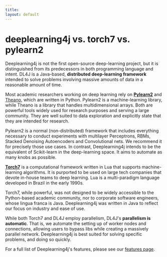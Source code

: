 ```yaml
---
title: 
layout: default
---
```


# deeplearning4j vs. torch7 vs. pylearn2

Deeplearning4j is not the first open-source deep-learning project, but it is distinguished from its predecessors in both programming language and intent. DL4J is a Java-based, **distributed deep-learning framework** intended to solve problems involving massive amounts of data in a reasonable amount of time. 

Most academic researchers working on deep learning rely on [**Pylearn2**](http://deeplearning.net/software/pylearn2/) and [Theano](http://deeplearning.net/software/theano/), which are written in Python. Pylearn2 is a machine-learning library, while Theano is a library that handles multidimensional arrays. Both are powerful tools widely used for research purposes and serving a large community. They are well suited to data exploration and explicitly state that they are intended for research. 

Pylearn2 is a normal (non-distributed) framework that includes everything necessary to conduct experiments with multilayer Perceptrons, RBMs, Stacked Denoising Autoencoders and Convolutional nets. We recommend it for precisely those use cases. In contrast, Deeplearning4j intends to be the equivalent of Scikit-learn in the deep-learning space. It aims to automate as many knobs as possible. 

[**Torch7**](http://torch.ch/) is a computational framework written in Lua that supports machine-learning algorithms. It is purported to be used on large tech companies that devote in-house teams to deep learning. Lua is a multi-paradigm language developed in Brazil in the early 1990s. 

Torch7, while powerful, was not designed to be widely accessible to the Python-based academic community, nor to corporate software engineers, whose lingua franca is Java. Deeplearning4j was written in Java to reflect our focus on industry and ease of use. 

While both Torch7 and DL4J employ parallelism, DL4J's **parallelism is automatic**. That is, we automate the setting up of worker nodes and connections, allowing users to bypass libs while creating a massively parallel network. Deeplearning4j is best suited for solving specific problems, and doing so quickly. 

For a full list of Deeplearning4j's features, please see our [features page](../features.html).
